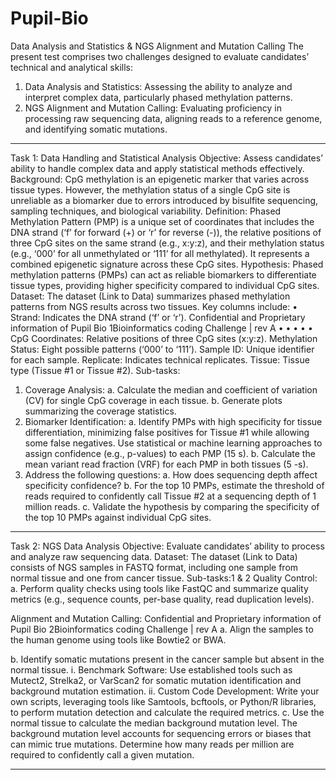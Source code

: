 # Pupil-Bio
Data Analysis and Statistics &amp; NGS Alignment and Mutation Calling
The present test comprises two challenges designed to evaluate candidates’ technical and
analytical skills:
1. Data Analysis and Statistics: Assessing the ability to analyze and interpret complex data,
particularly phased methylation patterns.
2. NGS Alignment and Mutation Calling: Evaluating proficiency in processing raw
sequencing data, aligning reads to a reference genome, and identifying somatic
mutations.
______________________________________________________________________________
Task 1: Data Handling and Statistical Analysis
Objective: Assess candidates’ ability to handle complex data and apply statistical methods
effectively.
Background: CpG methylation is an epigenetic marker that varies across tissue types.
However, the methylation status of a single CpG site is unreliable as a biomarker due to
errors introduced by bisulfite sequencing, sampling techniques, and biological variability.
Definition: Phased Methylation Pattern (PMP) is a unique set of coordinates that includes
the DNA strand (‘f’ for forward (+) or ‘r’ for reverse (-)), the relative positions of three CpG
sites on the same strand (e.g., x:y:z), and their methylation status (e.g., ‘000’ for all
unmethylated or ‘111’ for all methylated). It represents a combined epigenetic signature
across these CpG sites.
Hypothesis: Phased methylation patterns (PMPs) can act as reliable biomarkers to
differentiate tissue types, providing higher specificity compared to individual CpG sites.
Dataset: The dataset (Link to Data) summarizes phased methylation patterns from NGS
results across two tissues. Key columns include:
•
Strand: Indicates the DNA strand (‘f’ or ‘r’).
Confidential and Proprietary information of Pupil Bio
1Bioinformatics coding Challenge | rev A
•
•
•
•
•
CpG Coordinates: Relative positions of three CpG sites (x:y:z).
Methylation Status: Eight possible patterns (‘000’ to ‘111’).
Sample ID: Unique identifier for each sample.
Replicate: Indicates technical replicates.
Tissue: Tissue type (Tissue #1 or Tissue #2).
Sub-tasks:
1. Coverage Analysis:
a. Calculate the median and coefficient of variation (CV) for single CpG coverage
in each tissue.
b. Generate plots summarizing the coverage statistics.
2. Biomarker Identification:
a. Identify PMPs with high specificity for tissue differentiation, minimizing false
positives for Tissue #1 while allowing some false negatives. Use statistical or
machine learning approaches to assign confidence (e.g., p-values) to each PMP
(15 s).
b. Calculate the mean variant read fraction (VRF) for each PMP in both tissues (5
-s).
3. Address the following questions:
a. How does sequencing depth affect specificity confidence?
b. For the top 10 PMPs, estimate the threshold of reads required to confidently
call Tissue #2 at a sequencing depth of 1 million reads. 
c. Validate the hypothesis by comparing the specificity of the top 10 PMPs
against individual CpG sites.
______________________________________________________________________________
Task 2: NGS Data Analysis
Objective: Evaluate candidates’ ability to process and analyze raw sequencing data.
Dataset: The dataset (Link to Data) consists of NGS samples in FASTQ format, including one
sample from normal tissue and one from cancer tissue.
Sub-tasks:1 & 2 
Quality Control:
a. Perform quality checks using tools like FastQC and summarize quality
metrics (e.g., sequence counts, per-base quality, read duplication levels).

Alignment and Mutation Calling:
Confidential and Proprietary information of Pupil Bio
2Bioinformatics coding Challenge | rev A
a. Align the samples to the human genome using tools like Bowtie2 or BWA.

b. Identify somatic mutations present in the cancer sample but absent in the
normal tissue.
i. Benchmark Software: Use established tools such as Mutect2,
Strelka2, or VarScan2 for somatic mutation identification
and background mutation estimation. 
ii. Custom Code Development: Write your own scripts,
leveraging tools like Samtools, bcftools, or Python/R
libraries, to perform mutation detection and calculate the
required metrics.
c. Use the normal tissue to calculate the median background mutation level.
The background mutation level accounts for sequencing errors or biases
that can mimic true mutations. Determine how many reads per million are
required to confidently call a given mutation. 
________________________________________________________________________________________________________________________
